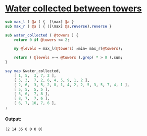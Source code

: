 [1]: https://rosettacode.org/wiki/Water_collected_between_towers

# [Water collected between towers][1]



```perl
sub max_l ( @a ) {  [\max] @a }
sub max_r ( @a ) { ([\max] @a.reverse).reverse }

sub water_collected ( @towers ) {
    return 0 if @towers <= 2;

    my @levels = max_l(@towers) »min« max_r(@towers);

    return ( @levels »-« @towers ).grep( * > 0 ).sum;
}

say map &water_collected,
    [ 1, 5,  3, 7, 2 ],
    [ 5, 3,  7, 2, 6, 4, 5, 9, 1, 2 ],
    [ 2, 6,  3, 5, 2, 8, 1, 4, 2, 2, 5, 3, 5, 7, 4, 1 ],
    [ 5, 5,  5, 5 ],
    [ 5, 6,  7, 8 ],
    [ 8, 7,  7, 6 ],
    [ 6, 7, 10, 7, 6 ],
;
```

#### Output:
```
(2 14 35 0 0 0 0)
```

